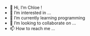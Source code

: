 - 👋 Hi, I’m Chloe !
- 👀 I’m interested in ...  
- 🌱 I’m currently learning programming
- 💞️ I’m looking to collaborate on ...
- 📫 How to reach me ...

<!---
Kloerl/Kloerl is a ✨ special ✨ repository because its `README.md` (this file) appears on your GitHub profile.
You can click the Preview link to take a look at your changes.
--->
